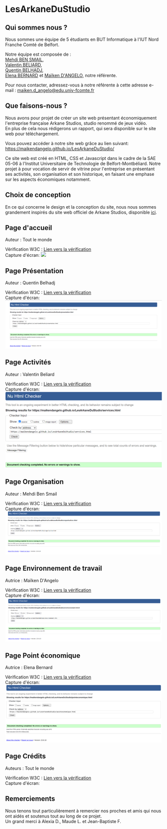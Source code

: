 # LesArkaneDuStudio

## Qui sommes nous ?

Nous sommes une équipe de 5 étudiants en BUT Informatique à l'IUT Nord Franche Comté de Belfort.  
  
Notre équipe est composée de :  
[Mehdi BEN SMAIL](mailto:mehdi.ben_smail@edu.univ-fcomte.fr?subject=SAE_1_05_06),  
[Valentin BELIARD](mailto:valentin.beliard@edu.univ-fcomte.fr?subject=SAE_1_05_06),  
[Quentin BELHADJ](mailto:quentin.belhadj@edu.univ-fcomte.fr?subject=SAE_1_05_06),  
[Elena BERNARD](mailto:adrien.bernard@edu.univ-fcomte.fr?subject=SAE_1_05_06)
et [Maïken D'ANGELO](mailto:maiken.d_angelo@edu.univ-fcomte.fr?subject=SAE_1_05_06), notre référente.  
  
Pour nous contacter, adressez-vous à notre référente à cette adresse e-mail : [maiken.d_angelo@edu.univ-fcomte.fr](mailto:maiken.d_angelo@edu.univ-fcomte.fr?subject=SAE_1_05_06)  

## Que faisons-nous ?

Nous avons pour projet de créer un site web présentant économiquement l'entreprise française Arkane Studios, studio renommé de jeux vidéo.  
En plus de cela nous rédigerons un rapport, qui sera disponible sur le site web pour téléchargement.  
  
Vous pouvez accéder à notre site web grâce au lien suivant: https://maikendangelo.github.io/LesArkaneDuStudio/  

Ce site web est créé en HTML, CSS et Javascript dans le cadre de la SAE 05-06 à l'Institut Universitaire de Technologie de Belfort-Montbéliard. Notre projet à pour vocation de servir de vitrine pour l'entreprise en présentant ses activités, son organisation et son historique, en faisant une emphase sur les aspects économiques notamment.  

## Choix de conception

En ce qui concerne le design et la conception du site, nous nous sommes grandement inspirés du site web officiel de Arkane Studios, disponible [ici](https://www.arkane-studios.com/fr).

## Page d'accueil

Auteur : Tout le monde  

Vérification W3C : [Lien vers la vérification](https://validator.w3.org/nu/?doc=https%3A%2F%2Fmaikendangelo.github.io%2FLesArkaneDuStudio%2Findex.html)  
Capture d'écran: ![](images/W3C/W3C_accueil)  

## Page Présentation

Auteur : Quentin Belhadj  

Vérification W3C : [Lien vers la vérification](https://validator.w3.org/nu/?doc=https%3A%2F%2Fmaikendangelo.github.io%2FLesArkaneDuStudio%2Fpresentation.html)  
Capture d'écran: ![](images/W3C/W3C_presentation.png)  

## Page Activités

Auteur : Valentin Beliard  

Vérification W3C : [Lien vers la vérification](https://validator.w3.org/nu/?showsource=yes&useragent=Validator.nu%2FLV+http%3A%2F%2Fvalidator.w3.org%2Fservices&acceptlanguage=&doc=https%3A%2F%2Fmaikendangelo.github.io%2FLesArkaneDuStudio%2Fservices.html)  
Capture d'écran: ![](images/W3C/W3C_services.png)  

## Page Organisation

Auteur : Mehdi Ben Smail  

Vérification W3C : [Lien vers la vérification](https://validator.w3.org/nu/?doc=https%3A%2F%2Fmaikendangelo.github.io%2FLesArkaneDuStudio%2Forganisation.html)  
Capture d'écran: ![](images/W3C/W3C_organisation.png)  

## Page Environnement de travail

Autrice : Maïken D'Angelo  

Vérification W3C : [Lien vers la vérification](https://validator.w3.org/nu/?useragent=Validator.nu%2FLV+http%3A%2F%2Fvalidator.w3.org%2Fservices&acceptlanguage=&doc=https%3A%2F%2Fmaikendangelo.github.io%2FLesArkaneDuStudio%2Fenvironnement.html)  
Capture d'écran: ![](images/W3C/W3C_environnement.png)  

## Page Point économique

Autrice : Elena Bernard  

Vérification W3C : [Lien vers la vérification](https://validator.w3.org/nu/?doc=https%3A%2F%2Fmaikendangelo.github.io%2FLesArkaneDuStudio%2Fpointeconomique.html)  
Capture d'écran: ![](images/W3C/W3C_pointEconomique.png)  

## Page Crédits

Auteurs : Tout le monde 

Vérification W3C : [Lien vers la vérification]()  
Capture d'écran: ![]()  

## Remerciements

Nous tenons tout particulièrement à remercier nos proches et amis qui nous ont aidés et soutenus tout au long de ce projet.  
Un grand merci à Alexia D., Maude L. et Jean-Baptiste F.
